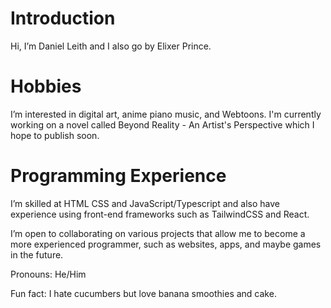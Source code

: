 # Introduction
Hi, I’m Daniel Leith and I also go by Elixer Prince.
# Hobbies
I’m interested in digital art, anime piano music, and Webtoons. I'm currently working on a novel called Beyond Reality - An Artist's Perspective which I hope to publish soon.
# Programming Experience
I’m skilled at HTML CSS and JavaScript/Typescript and also have experience using front-end frameworks such as TailwindCSS and React.

I’m open to collaborating on various projects that allow me to become a more experienced programmer, such as websites, apps, and maybe games in the future.

Pronouns: He/Him

Fun fact: I hate cucumbers but love banana smoothies and cake.